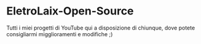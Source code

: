 # EletroLaix-Open-Source

Tutti i miei progetti di YouTube qui a disposizione di chiunque, dove potete consigliarmi migglioramenti e modifiche ;)
